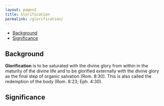 ```yaml
---
layout: pagev2
title: Glorification
permalink: /glorification/
---
```

- [Background](#background)
- [Significance](#significance)

## Background

**Glorification** is to be saturated with the divine glory from within in the maturity of the divine life and to be glorified externally with the divine glory as the final step of organic salvation (Rom. 8:30). This is also called the redemption of the body (Rom. 8:23; Eph. 4:30).

## Significance
